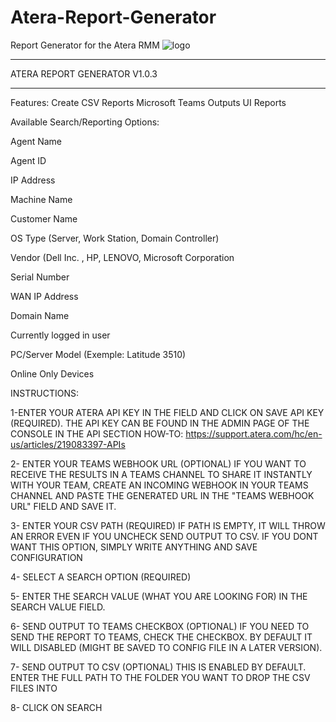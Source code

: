 # Atera-Report-Generator
Report Generator for the Atera RMM
![logo](https://github.com/infovirtuel/Atera-Report-Generator/assets/134888924/d1613878-09f1-49d7-a207-8c77a85c4cdf)
*****************
ATERA REPORT GENERATOR V1.0.3
*****************
Features:
Create CSV Reports
Microsoft Teams Outputs
UI Reports

Available Search/Reporting Options:

Agent Name

Agent ID

IP Address

Machine Name

Customer Name

OS Type (Server, Work Station, Domain Controller)

Vendor (Dell Inc. , HP, LENOVO, Microsoft Corporation

Serial Number

WAN IP Address

Domain Name

Currently logged in user

PC/Server Model (Exemple: Latitude 3510)

Online Only Devices


INSTRUCTIONS:

1-ENTER YOUR ATERA API KEY IN THE FIELD AND CLICK ON SAVE API KEY (REQUIRED).
THE API KEY CAN BE FOUND IN THE ADMIN PAGE OF THE CONSOLE IN THE API SECTION
HOW-TO: https://support.atera.com/hc/en-us/articles/219083397-APIs

2- ENTER YOUR TEAMS WEBHOOK URL (OPTIONAL)
IF YOU WANT TO RECEIVE THE RESULTS IN A TEAMS CHANNEL TO SHARE IT INSTANTLY WITH YOUR TEAM,
CREATE AN INCOMING WEBHOOK IN YOUR TEAMS CHANNEL AND PASTE THE GENERATED URL IN THE "TEAMS WEBHOOK URL" FIELD AND SAVE IT.

3- ENTER YOUR CSV PATH (REQUIRED)
IF PATH IS EMPTY, IT WILL THROW AN ERROR EVEN IF YOU UNCHECK SEND OUTPUT TO CSV. IF YOU DONT WANT THIS OPTION, SIMPLY
WRITE ANYTHING AND SAVE CONFIGURATION


4- SELECT A SEARCH OPTION (REQUIRED)

5- ENTER THE SEARCH VALUE (WHAT YOU ARE LOOKING FOR) IN THE SEARCH VALUE FIELD.

6- SEND OUTPUT TO TEAMS CHECKBOX (OPTIONAL)
IF YOU NEED TO SEND THE REPORT TO TEAMS, CHECK THE CHECKBOX. BY DEFAULT IT WILL DISABLED (MIGHT BE SAVED TO CONFIG FILE IN A LATER VERSION).

7- SEND OUTPUT TO CSV (OPTIONAL)
THIS IS ENABLED BY DEFAULT. ENTER THE FULL PATH TO THE FOLDER YOU WANT TO DROP THE CSV FILES INTO

8- CLICK ON SEARCH
